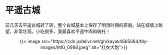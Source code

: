 # 平遥古城


前几天去平遥古城转了转，整个古城基本上保存了明清时期的原貌。站在城墙上眺望，非常壮观。小吃很多，我最喜欢平遥牛肉和碗托！
<!--more-->

<div align="center">
{{< image src="https://cdn.jsdelivr.net/gh/kayak4665664/My-images/IMG_0988.jpeg" alt="红衣大炮">}}
</div>
